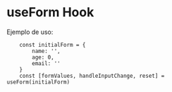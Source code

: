 # useForm Hook

Ejemplo de uso:

```
    const initialForm = {
        name: '',
        age: 0,
        email: ''
    }
    const [formValues, handleInputChange, reset] = useForm(initialForm)
```